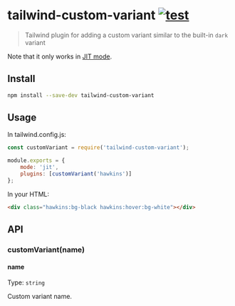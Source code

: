 # tailwind-custom-variant [![test](https://github.com/vadimdemedes/tailwind-custom-variant/actions/workflows/test.yml/badge.svg)](https://github.com/vadimdemedes/tailwind-custom-variant/actions/workflows/test.yml)

> Tailwind plugin for adding a custom variant similar to the built-in `dark` variant

Note that it only works in [JIT mode](https://tailwindcss.com/docs/just-in-time-mode).

## Install

```sh
npm install --save-dev tailwind-custom-variant
```

## Usage

In tailwind.config.js:

```js
const customVariant = require('tailwind-custom-variant');

module.exports = {
	mode: 'jit',
	plugins: [customVariant('hawkins')]
};
```

In your HTML:

```html
<div class="hawkins:bg-black hawkins:hover:bg-white"></div>
```

## API

### customVariant(name)

#### name

Type: `string`

Custom variant name.

